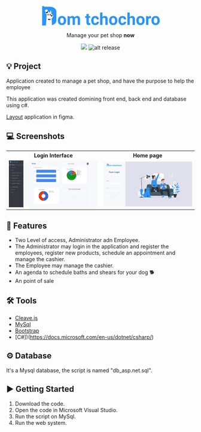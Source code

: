 <div align="center">
  <img src=".github/Logo.png">
  <p>Manage your pet shop <strong>now</strong><p>

![](https://img.shields.io/badge/PetShop-2.0-blueviolet?style=flat-square)
![alt release](https://img.shields.io/github/v/release/jeferson-sb/be-the-hero?style=flat-square)
</div>

## 💡 Project 

Application created to manage a pet shop, and have the purpose to help the employee

This application was created domining front end, back end and database using c#.

[Layout](https://www.figma.com/file/UJFXTSXoJaS9ppkDxmkcHd/Asp-net?node-id=0%3A1) application in figma.

## 💻 Screenshots

<table>
	<tr>
		<th width="50%">
			Login Interface<br>
		</th>
		<th width="50%">
			Home page<br>
		</th>
	</tr>	
	</tr>
	<tr>
		<td>
			<img width="800" src=".github/Home.jpg">
		</td>
		<td>
			<img width="800" src=".github/Login.jpg">
		</td>
	</tr>
</table>


## 🧾 Features

* Two Level of access, Administrator adn Employee.
* The Administrator may login in the application and register the employees, register new products, schedule an appointment and manage the cashier.
* The Employee may manage the cashier.
* An agenda to schedule baths and shears for your dog 🐕
* An point of sale

## 🛠 Tools 

- [Cleave.js](https://nosir.github.io/cleave.js/)
- [MySql](https://www.nuget.org/packages/MySql.Data/)
- [Bootstrap](https://getbootstrap.com)
- [C#])(https://docs.microsoft.com/en-us/dotnet/csharp/)

## ⚙ Database
It's a Mysql database, the script is named "db_asp.net.sql".

▶ Getting Started
---------------

1. Download the code.
2. Open the code in Microsoft Visual Studio.
3. Run the script on MySql.
4. Run the web system.
